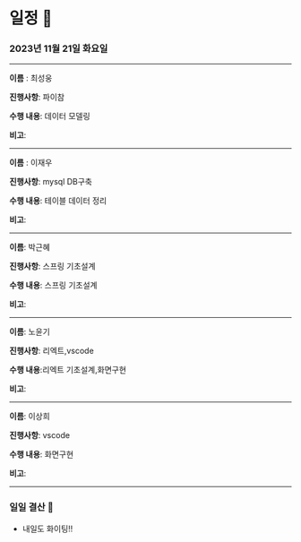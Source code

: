 # 일정 📅
### 2023년 11월 21일 화요일
---

**이름** : 최성웅

**진행사항**: 파이참

**수행 내용**: 데이터 모델링

**비고**:  

---


**이름** : 이재우

**진행사항**:  mysql DB구축

**수행 내용**:  테이블 데이터 정리 

**비고**:  
 
---

**이름**:  박근혜

**진행사항**: 스프링 기초설계

**수행 내용**: 스프링 기초설계 

**비고**:  

---

**이름**:  노윤기

**진행사항**: 리엑트,vscode

**수행 내용**:리엑트 기초설계,화면구현

**비고**:  

---

**이름**:  이상희

**진행사항**: vscode

**수행 내용**: 화면구현

**비고**:  

---

### 일일 결산 📝
-  내일도 화이팅!!
